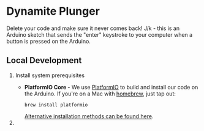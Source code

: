 # Dynamite Plunger

Delete your code and make sure it never comes back! J/k - this is an Arduino
sketch that sends the "enter" keystroke to your computer when a button is
pressed on the Arduino.

## Local Development
1. Install system prerequisites
   * **PlatformIO Core -** We use [PlatformIO](http://platformio.org/) to build
     and install our code on the Arduino. If you're on a Mac with [homebrew](https://brew.sh/), just tap out:
     ```shell
     brew install platformio
     ```
     [Alternative installation methods can be found here](http://docs.platformio.org/en/latest/installation.html#installation-methods).

1.
